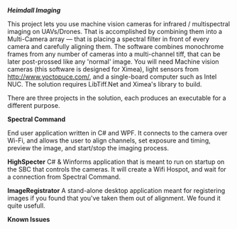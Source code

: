 ***Heimdall Imaging***

This project lets you use machine vision cameras for infrared / multispectral imaging on UAVs/Drones.
That is accomplished by combining them into a Multi-Camera array — that is placing a spectral filter in front of every camera and carefully aligning them.
The software combines monochrome frames from any number of cameras into a multi-channel tiff, that can be later post-prossed like any 'normal' image. 
You will need Machine vision cameras (this software is designed for Ximea), light sensors from http://www.yoctopuce.com/, and a single-board computer such as Intel NUC. 
The solution requires LibTiff.Net and Ximea's library to build. 

There are three projects in the solution, each produces an executable for a different purpose.  

**Spectral Command**

End user application written in C# and WPF. It connects to the camera over Wi-Fi, and allows the user to align channels,
set exposure and timing, preview the image, and start/stop the imaging process.  


**HighSpecter**
C# & Winforms application that is meant to run on startup on the SBC that controls the cameras. It will create a Wifi Hospot, and wait for a connection from Spectral Command.

**ImageRegistrator**
A stand-alone desktop application meant for registering images if you found that you've taken them out of alignment. We found it quite usefull. 

**Known Issues**